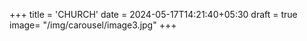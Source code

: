 +++
title = 'CHURCH'
date = 2024-05-17T14:21:40+05:30
draft = true
image= "/img/carousel/image3.jpg"
+++

